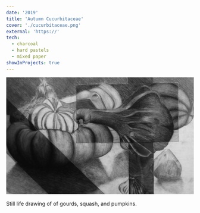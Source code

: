 ```yaml
---
date: '2019'
title: 'Autumn Cucurbitaceae'
cover: './cucurbitaceae.png'
external: 'https://'
tech:
  - charcoal
  - hard pastels
  - mixed paper
showInProjects: true
---
```


<img src="cucurbitaceae.png" alt="" style="float: initial;filter: grayscale(100%);"/>

Still life drawing of of gourds, squash, and pumpkins.
